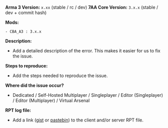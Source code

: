 **Arma 3 Version:** `x.xx` (stable / rc / dev)
**7AA Core Version:** `3.x.x` (stable / dev + commit hash)

**Mods:**
```
- CBA_A3 : 3.x.x
```

**Description:**
- Add a detailed description of the error. This makes it easier for us to fix the issue.

**Steps to reproduce:**
- Add the steps needed to reproduce the issue.

**Where did the issue occur?**
- Dedicated / Self-Hosted Multiplayer / Singleplayer / Editor (Singleplayer) / Editor (Multiplayer) / Virtual Arsenal

**RPT log file:**
- Add a link ([gist](https://gist.github.com) or [pastebin](http://pastebin.com)) to the client and/or server RPT file.
